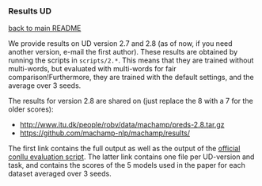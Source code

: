 ### Results UD
[back to main README](../README.md)

We provide results on UD version 2.7 and 2.8 (as of now, if you need another version, e-mail the first author). These results are obtained by running the scripts in `scripts/2.*`. This means that they are trained without multi-words, but evaluated with multi-words for fair comparison!Furthermore, they are trained with the default settings, and the average over 3 seeds.

The results for version 2.8 are shared on (just replace the 8 with a 7 for the older scores):

* http://www.itu.dk/people/robv/data/machamp/preds-2.8.tar.gz
* https://github.com/machamp-nlp/machamp/results/

The first link contains the full output as well as the output of the [official conllu evaluation script](http://universaldependencies.org/conll18/conll18_ud_eval.py). The latter link contains one file per UD-version and task, and contains the scores of the 5 models used in the paper for each dataset averaged over 3 seeds.


